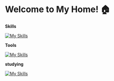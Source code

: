 # Welcome to My Home! 🏠

**Skills**

[![My Skills](https://skillicons.dev/icons?i=html,css,bootstrap,js)](https://skillicons.dev)

**Tools**

[![My Skills](https://skillicons.dev/icons?i=git,github)](https://skillicons.dev)

**studying**

[![My Skills](https://skillicons.dev/icons?i=ts,react,next)](https://skillicons.dev)

